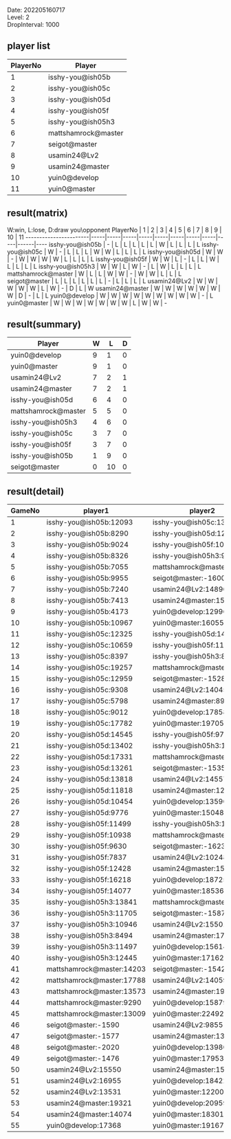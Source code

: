 Date: 202205160717  
Level: 2  
DropInterval: 1000  
## player list
PlayerNo  |  Player
----------|---------------------
1         |  isshy-you@ish05b
2         |  isshy-you@ish05c
3         |  isshy-you@ish05d
4         |  isshy-you@ish05f
5         |  isshy-you@ish05h3
6         |  mattshamrock@master
7         |  seigot@master
8         |  usamin24@Lv2
9         |  usamin24@master
10        |  yuin0@develop
11        |  yuin0@master
## result(matrix)
W:win, L:lose, D:draw
you\opponent PlayerNo  |  1  |  2  |  3  |  4  |  5  |  6  |  7  |  8  |  9  |  10  |  11
-----------------------|-----|-----|-----|-----|-----|-----|-----|-----|-----|------|----
isshy-you@ish05b       |  -  |  L  |  L  |  L  |  L  |  L  |  W  |  L  |  L  |  L   |  L
isshy-you@ish05c       |  W  |  -  |  L  |  L  |  L  |  W  |  W  |  L  |  L  |  L   |  L
isshy-you@ish05d       |  W  |  W  |  -  |  W  |  W  |  W  |  W  |  L  |  L  |  L   |  L
isshy-you@ish05f       |  W  |  W  |  L  |  -  |  L  |  L  |  W  |  L  |  L  |  L   |  L
isshy-you@ish05h3      |  W  |  W  |  L  |  W  |  -  |  L  |  W  |  L  |  L  |  L   |  L
mattshamrock@master    |  W  |  L  |  L  |  W  |  W  |  -  |  W  |  W  |  L  |  L   |  L
seigot@master          |  L  |  L  |  L  |  L  |  L  |  L  |  -  |  L  |  L  |  L   |  L
usamin24@Lv2           |  W  |  W  |  W  |  W  |  W  |  L  |  W  |  -  |  D  |  L   |  W
usamin24@master        |  W  |  W  |  W  |  W  |  W  |  W  |  W  |  D  |  -  |  L   |  L
yuin0@develop          |  W  |  W  |  W  |  W  |  W  |  W  |  W  |  W  |  W  |  -   |  L
yuin0@master           |  W  |  W  |  W  |  W  |  W  |  W  |  W  |  L  |  W  |  W   |  -
## result(summary)
Player               |  W  |  L   |  D
---------------------|-----|------|---
yuin0@develop        |  9  |  1   |  0
yuin0@master         |  9  |  1   |  0
usamin24@Lv2         |  7  |  2   |  1
usamin24@master      |  7  |  2   |  1
isshy-you@ish05d     |  6  |  4   |  0
mattshamrock@master  |  5  |  5   |  0
isshy-you@ish05h3    |  4  |  6   |  0
isshy-you@ish05c     |  3  |  7   |  0
isshy-you@ish05f     |  3  |  7   |  0
isshy-you@ish05b     |  1  |  9   |  0
seigot@master        |  0  |  10  |  0
## result(detail)
GameNo  |  player1                    |  player2
--------|-----------------------------|---------------------------
1       |  isshy-you@ish05b:12093     |  isshy-you@ish05c:13628
2       |  isshy-you@ish05b:8290      |  isshy-you@ish05d:12961
3       |  isshy-you@ish05b:9024      |  isshy-you@ish05f:10622
4       |  isshy-you@ish05b:8326      |  isshy-you@ish05h3:9892
5       |  isshy-you@ish05b:7055      |  mattshamrock@master:16579
6       |  isshy-you@ish05b:9955      |  seigot@master:-1600
7       |  isshy-you@ish05b:7240      |  usamin24@Lv2:14890
8       |  isshy-you@ish05b:7413      |  usamin24@master:15700
9       |  isshy-you@ish05b:4173      |  yuin0@develop:12996
10      |  isshy-you@ish05b:10967     |  yuin0@master:16055
11      |  isshy-you@ish05c:12325     |  isshy-you@ish05d:14938
12      |  isshy-you@ish05c:10659     |  isshy-you@ish05f:11442
13      |  isshy-you@ish05c:8397      |  isshy-you@ish05h3:8803
14      |  isshy-you@ish05c:19257     |  mattshamrock@master:16092
15      |  isshy-you@ish05c:12959     |  seigot@master:-1528
16      |  isshy-you@ish05c:9308      |  usamin24@Lv2:14045
17      |  isshy-you@ish05c:5798      |  usamin24@master:8997
18      |  isshy-you@ish05c:9012      |  yuin0@develop:17858
19      |  isshy-you@ish05c:17782     |  yuin0@master:19705
20      |  isshy-you@ish05d:14545     |  isshy-you@ish05f:9708
21      |  isshy-you@ish05d:13402     |  isshy-you@ish05h3:13109
22      |  isshy-you@ish05d:17331     |  mattshamrock@master:13475
23      |  isshy-you@ish05d:13261     |  seigot@master:-1535
24      |  isshy-you@ish05d:13818     |  usamin24@Lv2:14557
25      |  isshy-you@ish05d:11818     |  usamin24@master:12802
26      |  isshy-you@ish05d:10454     |  yuin0@develop:13590
27      |  isshy-you@ish05d:9776      |  yuin0@master:15048
28      |  isshy-you@ish05f:11499     |  isshy-you@ish05h3:13228
29      |  isshy-you@ish05f:10938     |  mattshamrock@master:16466
30      |  isshy-you@ish05f:9630      |  seigot@master:-1623
31      |  isshy-you@ish05f:7837      |  usamin24@Lv2:10248
32      |  isshy-you@ish05f:12428     |  usamin24@master:15552
33      |  isshy-you@ish05f:16218     |  yuin0@develop:18725
34      |  isshy-you@ish05f:14077     |  yuin0@master:18536
35      |  isshy-you@ish05h3:13841    |  mattshamrock@master:15188
36      |  isshy-you@ish05h3:11705    |  seigot@master:-1587
37      |  isshy-you@ish05h3:10946    |  usamin24@Lv2:15501
38      |  isshy-you@ish05h3:8494     |  usamin24@master:17924
39      |  isshy-you@ish05h3:11497    |  yuin0@develop:15614
40      |  isshy-you@ish05h3:12445    |  yuin0@master:17162
41      |  mattshamrock@master:14203  |  seigot@master:-1542
42      |  mattshamrock@master:17788  |  usamin24@Lv2:14059
43      |  mattshamrock@master:13573  |  usamin24@master:19200
44      |  mattshamrock@master:9290   |  yuin0@develop:15879
45      |  mattshamrock@master:13009  |  yuin0@master:22492
46      |  seigot@master:-1590        |  usamin24@Lv2:9855
47      |  seigot@master:-1577        |  usamin24@master:13150
48      |  seigot@master:-2020        |  yuin0@develop:13980
49      |  seigot@master:-1476        |  yuin0@master:17953
50      |  usamin24@Lv2:15550         |  usamin24@master:15550
51      |  usamin24@Lv2:16955         |  yuin0@develop:18422
52      |  usamin24@Lv2:13531         |  yuin0@master:12200
53      |  usamin24@master:19321      |  yuin0@develop:20959
54      |  usamin24@master:14074      |  yuin0@master:18301
55      |  yuin0@develop:17368        |  yuin0@master:19167
